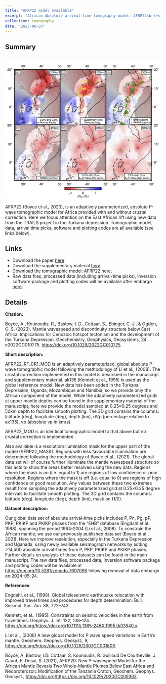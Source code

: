 ```yaml
---
title: "AFRP22 model available"
excerpt: "African Absolute arrival-time tomography model: AFRP22<br/><img src='/images/2022GC010775-header.png'>"
collection: tomography
date: "2023-08-03"
---
```


## Summary

<br/><img src='/images/2022GC010775-f04.jpg'>

AFRP22 (Boyce et al., 2023), is an adaptively parameterized, absolute P-wave tomographic model for Africa provided with and without crustal correction. Here we focus attention on the East African rift using new data from the TRAILS project in the Turkana depression. Tomographic model, data, arrival time picks, software and plotting codes are all available (see links below).

## Links

* Download the paper [here](/files/Boyce_et_al_2023_GCUBED_AFRP22_RFs.pdf).
* Download the supplementary material [here](/files/ESUPP_Boyce_et_al_2023_GCUBED_AFRP22_RFs.pdf).
* Download the tomographic model: AFRP22 [here](https://doi.org/10.17611/dp/emc.2023.afrp22.1).
* Raw data files, processed data (including arrival-time picks), inversion software package and plotting codes will be available after embargo [here](https://doi.org/10.5281/zenodo.7607098).

## Details


**Citation:**

Boyce, A., Kounoudis, R., Bastow, I. D., Cottaar, S., Ebinger, C. J., & Ogden, C. S. (2023). Mantle wavespeed and discontinuity structure below East Africa: Implications for Cenozoic hotspot tectonism and the development of the Turkana Depression. Geochemistry, Geophysics, Geosystems, 24, e2022GC010775. https://doi.org/10.1029/2022GC010775


**Short description:**

AFRP22_RF_CR1_MOD is an adaptively parameterized, global absolute P-wave tomographic model following the methodology of Li et al., (2008). The crustal correction implemented in this model is described in the manuscript and supplementary material. ak135 (Kennett et al., 1995) is used as the global reference model. New data has been added in the Turkana Depression, Uganda, Mozambique and Namibia, so we provide only the African component of the model. While the adaptively parameterized grids at upper mantle depths can be found in the supplementary material of the manuscript, here we provide the model sampled at 0.25×0.25 degrees and 50km depth to facilitate smooth plotting. The 3D grid contains the columns: latitude (deg), longitude (deg), depth (km), dVp (percentage relative to ak135), vp (absolute vp in km/s).

AFRP22_MOD is an identical tomographic model to that above but no crustal correction is implemented.

Also available is a resolution/illumination mask for the upper part of the model (AFRP22_MASK). Regions with less favourable illumination are determined following the methodology of Boyce et al., (2021). The global data set will of course further illuminate the mantle wavespeed structure so this acts to show the areas better resolved using the new data. Regions where the mask is on (i.e. equal to 1) are regions of low confidence or poor resolution. Regions where the mask is off (i.e. equal to 0) are regions of high confidence or good resolution. Any values between these two extremes result from sampling the adaptively parameterized grid at 0.25×0.25 degree intervals to facilitate smooth plotting. The 3D grid contains the columns: latitude (deg), longitude (deg), depth (km), mask on (1/0).
 

**Dataset description:**

Our global data set of absolute arrival-time picks includes P, Pn, Pg, pP, PKP, PKiKP and PKIKP phases from the “EHB” database (Engdahl et al., 1998), spanning the period 1964-2004 (Li et al., 2008). To constrain the African mantle, we use our previously published data set (Boyce et al., 2021). Here we improve resolution, especially in the Turkana Depression and Uganada, using newly available seismograph networks by adding >14,500 absolute arrival-times from P, PKP, PKiKP and PKIKP phases. Further details on analysis of these datasets can be found in the main manuscript. The raw data files, processed data, inversion software package and plotting codes will be available at https://doi.org/10.5281/zenodo.7607098 following removal of data embargo on 2024-05-24.


**References:**

Engdahl, et al., (1998). Global teleseismic earthquake relocation with improved travel times and procedures for depth determination. Bull. Seismol. Soc. Am. 88, 722–743.

Kennett, et al., (1995). Constraints on seismic velocities in the earth from traveltimes. Geophys. J. Int. 122, 108–124. https://doi.org/https://doi.org/10.1111/j.1365-246X.1995.tb03540.x.

Li et al., (2008) A new global model for P wave speed variations in Earth’s mantle. Geochem. Geophys. Geosyst., 9, https://doi.org/https://doi.org/10.1029/2007GC001806.

Boyce, A. Bastow, I.D. Cottaar, S. Kounoudis, R. Guilloud De Courbeville, J. Caunt, E. Desai, S. (2021), AFRP20: New P-wavespeed Model for the African Mantle Reveals Two Whole-Mantle Plumes Below East Africa and Neoproterozoic Modification of the Tanzania Craton, Geochem. Geophys. Geosyst., https://doi.org/https://doi.org/10.1029/2020GC009302.